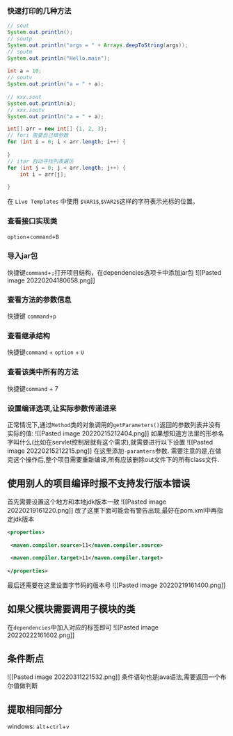### 快速打印的几种方法
```java
// sout  
System.out.println();  
// soutp  
System.out.println("args = " + Arrays.deepToString(args));  
// soutm  
System.out.println("Hello.main");  
  
int a = 10;  
// soutv  
System.out.println("a = " + a);  
  
// xxx.sout  
System.out.println(a);  
// xxx.soutv  
System.out.println("a = " + a);

int[] arr = new int[] {1, 2, 3};  
// fori 需要自己填参数  
for (int i = 0; i < arr.length; i++) {  
  
}  
// itar 自动寻找列表遍历  
for (int j = 0; j < arr.length; j++) {  
    int i = arr[j];  
  
}
```

在 `Live Templates` 中使用 `$VAR1$`,`$VAR2$`这样的字符表示光标的位置。


### 查看接口实现类
`option`+`command`+`B`

### 导入jar包
快捷键`command`+`;`打开项目结构，在dependencies选项卡中添加jar包
![[Pasted image 20220204180658.png]]

### 查看方法的参数信息
快捷键 `command`+`p`
### 查看继承结构
快捷键`command` + `option` + `U`
### 查看该类中所有的方法
快捷键`command` + 7

### 设置编译选项,让实际参数传递进来
正常情况下,通过`Method`类的对象调用的`getParameters()`返回的参数列表并没有实际的值:
![[Pasted image 20220215212404.png]]
如果想知道方法里的形参名字叫什么(比如在servlet控制层就有这个需求),就需要进行以下设置
![[Pasted image 20220215212215.png]]
在这里添加`-paramters`参数.
需要注意的是,在做完这个操作后,整个项目需要重新编译,所有应该删除out文件下的所有class文件.

## 使用别人的项目编译时报不支持发行版本错误
首先需要设置这个地方和本地jdk版本一致
![[Pasted image 20220219161220.png]]
改了这里下面可能会有警告出现,最好在pom.xml中再指定jdk版本
```xml
<properties>  
  
 <maven.compiler.source>11</maven.compiler.source>  
  
 <maven.compiler.target>11</maven.compiler.target>  
  
</properties>
```
最后还需要在这里设置字节码的版本号
![[Pasted image 20220219161400.png]]

## 如果父模块需要调用子模块的类
在`dependencies`中加入对应的标签即可
![[Pasted image 20220222161602.png]]

## 条件断点
![[Pasted image 20220311221532.png]]
条件语句也是java语法,需要返回一个布尔值做判断

## 提取相同部分
windows: `alt`+`ctrl`+`v`